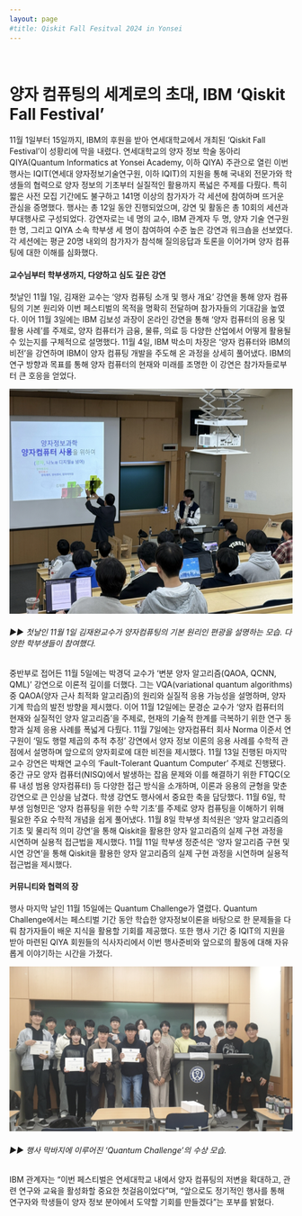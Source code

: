 ```yaml
---
layout: page
#title: Qiskit Fall Fesitval 2024 in Yonsei
---
```


<br/>


# 양자 컴퓨팅의 세계로의 초대, IBM ‘Qiskit Fall Festival’ 

11월 1일부터 15일까지, IBM의 후원을 받아 연세대학교에서 개최된 ‘Qiskit Fall Festival’이 성황리에 막을 내렸다. 연세대학교의 양자 정보 학술 동아리 QIYA(Quantum Informatics at Yonsei Academy, 이하 QIYA) 주관으로 열린 이번 행사는 IQIT(연세대 양자정보기술연구원, 이하 IQIT)의 지원을 통해 국내외 전문가와 학생들의 협력으로 양자 정보의 기초부터 실질적인 활용까지 폭넓은 주제를 다뤘다. 특히 짧은 사전 모집 기간에도 불구하고 141명 이상의 참가자가 각 세션에 참여하며 뜨거운 관심을 증명했다. 
행사는 총 12일 동안 진행되었으며, 강연 및 활동은 총 10회의 세션과 부대행사로 구성되었다. 강연자로는 네 명의 교수, IBM 관계자 두 명, 양자 기술 연구원 한 명, 그리고 QIYA 소속 학부생 세 명이 참여하여 수준 높은 강연과 워크숍을 선보였다. 각 세션에는 평균 20명 내외의 참가자가 참석해 질의응답과 토론을 이어가며 양자 컴퓨팅에 대한 이해를 심화했다.

#### 교수님부터 학부생까지, 다양하고 심도 깊은 강연
첫날인 11월 1일, 김재완 교수는 ‘양자 컴퓨팅 소개 및 행사 개요’ 강연을 통해 양자 컴퓨팅의 기본 원리와 이번 페스티벌의 목적을 명확히 전달하며 참가자들의 기대감을 높였다. 이어 11월 3일에는 IBM 김보성 과장이 온라인 강연을 통해 ‘양자 컴퓨터의 응용 및 활용 사례’를 주제로, 양자 컴퓨터가 금융, 물류, 의료 등 다양한 산업에서 어떻게 활용될 수 있는지를 구체적으로 설명했다.
11월 4일, IBM 박소미 차장은 ‘양자 컴퓨터와 IBM의 비전’을 강연하며 IBM이 양자 컴퓨팅 개발을 주도해 온 과정을 상세히 풀어냈다. IBM의 연구 방향과 목표를 통해 양자 컴퓨터의 현재와 미래를 조명한 이 강연은 참가자들로부터 큰 호응을 얻었다.

<img src="/assets/img/2024QFFLecture.png" width="545" height="400"/>

###### ▶▶ 첫날인 11월 1일 김재완교수가 양자컴퓨팅의 기본 원리인 편광을 설명하는 모습. 다양한 학부생들이 참여했다.


중반부로 접어든 11월 5일에는 박경덕 교수가 ‘변분 양자 알고리즘(QAOA, QCNN, QML)’ 강연으로 이론적 깊이를 더했다. 그는 VQA(variational quantum algorithms) 중 QAOA(양자 근사 최적화 알고리즘)의 원리와 실질적 응용 가능성을 설명하며, 양자 기계 학습의 발전 방향을 제시했다. 이어 11월 12일에는 문경순 교수가 ‘양자 컴퓨터의 현재와 실질적인 양자 알고리즘’을 주제로, 현재의 기술적 한계를 극복하기 위한 연구 동향과 실제 응용 사례를 폭넓게 다뤘다.
11월 7일에는 양자컴퓨터 회사 Norma 이준서 연구원이 ‘밀도 행렬 제곱의 추적 추정’ 강연에서 양자 정보 이론의 응용 사례를 수학적 관점에서 설명하며 앞으로의 양자회로에 대한 비전을 제시했다.
11월 13일 진행된 마지막 교수 강연은 박채연 교수의 ‘Fault-Tolerant Quantum Computer’ 주제로 진행됐다. 중간 규모 양자 컴퓨터(NISQ)에서 발생하는 잡음 문제와 이를 해결하기 위한 FTQC(오류 내성 범용 양자컴퓨터) 등 다양한 접근 방식을 소개하며, 이론과 응용의 균형을 맞춘 강연으로 큰 인상을 남겼다.
학생 강연도 행사에서 중요한 축을 담당했다. 11월 6일, 학부생 임형민은 ‘양자 컴퓨팅을 위한 수학 기초’를 주제로 양자 컴퓨팅을 이해하기 위해 필요한 주요 수학적 개념을 쉽게 풀어냈다. 11월 8일 학부생 최석원은 ‘양자 알고리즘의 기초 및 물리적 의미 강연’을 통해 Qiskit을 활용한 양자 알고리즘의 실제 구현 과정을 시연하며 실용적 접근법을 제시했다. 11월 11일 학부생 정준석은 ‘양자 알고리즘 구현 및 시연 강연’을 통해 Qiskit을 활용한 양자 알고리즘의 실제 구현 과정을 시연하며 실용적 접근법을 제시했다.

#### 커뮤니티와 협력의 장

행사 마지막 날인 11월 15일에는 Quantum Challenge가 열렸다.  Quantum Challenge에서는 페스티벌 기간 동안 학습한 양자정보이론을 바탕으로 한 문제들을 다뤄 참가자들이 배운 지식을 활용할 기회를 제공했다. 또한 행사 기간 중 IQIT의 지원을 받아 마련된 QIYA 회원들의 식사자리에서 이번 행사준비와 앞으로의 활동에 대해 자유롭게 이야기하는 시간을 가졌다.

<img src="/assets/img/2024QFFAward.png" width="545" height="293"/>

###### ▶▶ 행사 막바지에 이루어진 ‘Quantum Challenge’의 수상 모습.

IBM 관계자는 “이번 페스티벌은 연세대학교 내에서 양자 컴퓨팅의 저변을 확대하고, 관련 연구와 교육을 활성화할 중요한 첫걸음이었다”며, “앞으로도 정기적인 행사를 통해 연구자와 학생들이 양자 정보 분야에서 도약할 기회를 만들겠다”는 포부를 밝혔다.

<!--
### Electronics and Telecommunications Research Institute
#### Senior Researcher, 2014 to Present

* Project (ongoing): _**Multi-cloud service common framework**_
  * Role: design and development of multi-cloud platform, open-source based project management, standardization activity
* Project: _**Heterogeneous multi-cloud service brokerage platform**_
  * Role: design and development of a cloud service brokerage platform, analysis of open-source projects, operation of openstack cloud testbeds, standardization activity
* Project: _**Big data-based IT system operation and analysis framework**_
  * Role: design of a system for a big-data analytics-driven resource management in virtual EPC (NFV-based LTE core network)

### TestMidas, Inc.
#### Senior Researcher,	2013 to 2014

* Project: _**An open source-based testing tool for Cloud OS validation**_
  * Role: design and development of openstack validation tool, openstack-based cloud API testing.

### Gwangju Institute of Science and Technology (GIST)
#### Ph.D. Student, 2009 to 2012

* Project: _**Relaxed-criteria concurrent SLA negotiations for bolstering dynamic provisioning of personalized Cloud resources**_
  * Role: researches for bargaining-based cloud SLA establishment and cloud resource management

### Gwangju Institute of Science and Technology (GIST)
#### Master Student, 2006 to 2008

* Project: _**Development of e-organ system based on cyber computing**_
  * Role: development of a high resolution interactive brain visualization system (3D brain, MRI, and EIT images)
* Project: _**Research on realistic digital broadcasting technology**_
  * Role: development of a realistic broadcasting system
* Project: _**Development of Immersive 3D networked virtual environment technology**_
  * Role: development of a delay compensation mechanism to mitigate network delay problems in 3D network virtual environment with haptic devices

<br/>

# Professional Activity

### Open Source Project Contribution

* Kubernetes project contents owner
  * Official member of Kubernetes organization (Github)
  * Contributor of [Kubernetes/website](https://github.com/kubernetes/website) (approver/reviewer/contributor)
  * Contributor of [Kubernetes/dashboard](https://github.com/kubernetes/dashboard) (approver/reviewer/contributor)
* Cloud-Barista project owner
  * Technical leader for [Cloud-Barista/CB-Tumblebug](https://github.com/cloud-barista/cb-tumblebug)
  * Owner of [Cloud-Barista/CB-Tumblebug](https://github.com/cloud-barista/cb-tumblebug) project (approver/reviewer/contributor)
  * Owner of [Cloud-Barista/CB-Operator](https://github.com/cloud-barista/cb-operator) (approver/reviewer/contributor)
* Github Profile: [https://github.com/seokho-son](https://github.com/seokho-son)

### Reviewer for Reputed Journals

* ACM Computing Surveys (ACM)
* IEEE Transactions on Cloud Computing (IEEE)
* IEEE Transactions on Service Computing (IEEE)
* Journal of Supercomputing (Springer)
* Information Systems Frontier (Springer)
* International Journal of Cloud Computing (Inderscience)
* ETRI Journal (Wiley)

### International Standardization

* ITU-T SG13 : main contributor of Y.csb-reqts (recommendation for cloud service brokerage requirements)
  * Activities to obtain editorship of Y.csb-reqts document (Geneva, June 2016)
  * 19 proposals (contributions) have been accepted for Y.csb-reqts
* ITU-T SG13 : main contributor of Y.mc-reqts (recommendation for multi-cloud requirements)
  * Activities to obtain editorship of Y.mc-reqts document (Geneva, June 2019)
  * 3 proposals (contributions) have been accepted for Y.mc-reqts
* Committee of [Korea ITU Committee](https://www.koreaitu.or.kr/)

### Conference Committee

* Paper Session Chair: The 2012 International Conference on Parallel and Distributed Processing Techniques and Applications (PDPTA'12), Cloud Computing Session
* Conference Committee: Mexico Satellite Session of IEEE BigData (Mexico City, May 8, 2014)

### Invited Talk

* Invited Talk regarding **_Introduction to Container-based Computing Platform (feat. Kubernetes)_**, 2020
* Invited Talk regarding [**_Getting Involved in Kubernetes SIG Docs and Korean Localization_**](https://k8sforumseoul19eng.sched.com/event/WIRH/getting-involved-in-kubernetes-sig-docs-and-korean-localization-seokho-son-electronics-and-telecommunications-research-institute-etri-ian-choi-microsoft), Kubernetes Forum Seoul (LinuxFoundataion), 2019
* Invited Talk regarding **_Cloud Computing with IoT_**, Handong-Univ., 2017
* Invited Talk regarding **_Cloud Service Brokerage Systems_**, in the Education and Training for CSP experts sponsored by Consortium of Cloud Computing Research , 2016
* Invited Talk regarding **_HPC over Cloud_**, in Korea Supercomputing Conference 2015, 2015
* Invited Talk regarding **_HPC Cloud_**, in SCENT HPC Summer School at GIST, 2015
* Invited Technical Committee for **_Cloud computing and Big data_**, National Computing & Information Agency (Government data center of Korea), 2012
  * invited expert and lecturer of the SMART Cloud group in NCIA which is a national institute to operate information systems of Korea government. Made several lectures during a year regarding Cloud computing and big data to 30 public officials including senior civil servants.
* Invited Expert for **_Cloud computing and parallel computing systems_**, Mokwon University in Korea, 2012-2013
  * assisted a research team in Mokwon University to help the team construct a distributed computing system to process massive data from a large antenna.


<br/>

# Honor and Award

* Award from Startup Idea Contest 2020 of ETRI
* Best Paper Presentation Award from Korea Information Science Society	2014
  * Best paper presentation in Korea Computer Congress 2014
* Best Paper Presentation Award from Korea Information Science Society	2012
  * Best paper presentation in Korea Computer Congress 2012
* Amazon Web Services (AWS) in Education Research Grant	2012
  * A research proposal has been accepted from Amazon Web Services, Inc
* National Scholarship for PhD from Korea government	2009–2013
  * Full financial support from Korea government as a PhD student in GIST  
* National Scholarship for MS from Korea government	2006–2008
  * Full financial support from Korea government as a MS student in GIST  
* Brain Korea 21 (BK21) Scholarship (3 times)	2003–2005
  * Scholarship from BK21 organized by Ministry of Education and Human Resources Development of South Korea.
* Pukyong National University Scholarship for Top Student (2 times)	2005–2006
  * A financial support that fully covers a BS semester, given to a student who achieved the highest GPA in a semester.
  -->
